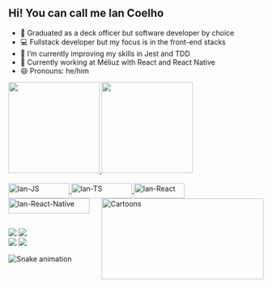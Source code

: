 ## Hi! You can call me Ian Coelho

- 🚢 Graduated as a deck officer but software developer by choice 
- 💻 Fullstack developer but my focus is in the front-end stacks
- 🌱 I’m currently improving my skills in Jest and TDD
- 👯 Currently working at Méliuz with React and React Native
- 😄 Pronouns: he/him

<div>
  <a href="https://github.com/iancoel">
  <img height="180em" src="https://github-readme-stats.vercel.app/api?username=iancoel&show_icons=true&theme=react&include_all_commits=true&count_private=true"/>
  <img height="180em" src="https://github-readme-stats.vercel.app/api/top-langs/?username=iancoel&layout=compact&langs_count=7&theme=react"/>
</div>
<div style="display: inline_block"><br>
  <img align="center" alt="Ian-JS" height="30" width="120" src="https://img.shields.io/badge/JavaScript-F7DF1E?style=for-the-badge&logo=javascript&logoColor=black">
  <img align="center" alt="Ian-TS" height="30" width="120" src="https://img.shields.io/badge/TypeScript-007ACC?style=for-the-badge&logo=typescript&logoColor=white">
  <img align="center" alt="Ian-React" height="30" width="100" src="https://img.shields.io/badge/React-20232A?style=for-the-badge&logo=react&logoColor=61DAFB">
  <img align="center" alt="Ian-React-Native" height="30" width="160" src="https://img.shields.io/badge/React_Native-20232A?style=for-the-badge&logo=react&logoColor=61DAFB">
  <img align="right" alt="Cartoons" height = "160" width="320" src="https://media.giphy.com/media/10CN8pYZqj5V4s/giphy.gif">
</div>
  
  ##
  
<div> 
  <a href="https://instagram.com/iannrabbit" target="_blank"><img src="https://img.shields.io/badge/-Instagram-%23E4405F?style=for-the-badge&logo=instagram&logoColor=white" target="_blank"></a>
<a href = "mailto:ian.coel@outlook.com"><img src="https://img.shields.io/badge/Microsoft_Outlook-0078D4?style=for-the-badge&logo=microsoft-outlook&logoColor=white" target="_blank"></a><br>
  <a href="https://www.linkedin.com/in/ian-coel/" target="_blank"><img src="https://img.shields.io/badge/-LinkedIn-%230077B5?style=for-the-badge&logo=linkedin&logoColor=white" target="_blank"></a>
  <a href=https://api.whatsapp.com/send?phone=5591992762735&text=Hello!%20I%20wanted%20to%20talk%20something... target="_blank"><img src="https://img.shields.io/badge/WhatsApp-25D366?style=for-the-badge&logo=whatsapp&logoColor=white" target="_blank"></a>
  
  ![Snake animation](https://github.com/iancoel/iancoel/blob/output/github-contribution-grid-snake.svg)
  
</div>
